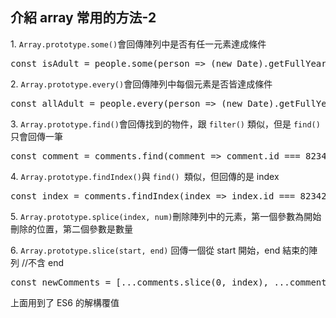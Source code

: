 <h2>介紹 array 常用的方法-2</h2>
<p>1. <code>Array.prototype.some()</code>會回傳陣列中是否有任一元素達成條件</p>
<pre>const isAdult = people.some(person => (new Date).getFullYear() - person.year >= 19)</pre>
<p>2. <code>Array.prototype.every()</code>會回傳陣列中每個元素是否皆達成條件</p>
<pre>const allAdult = people.every(person => (new Date).getFullYear() - person.year >= 19)</pre>
<p>3. <code>Array.prototype.find()</code>會回傳找到的物件，跟 <code>filter()</code> 類似，但是 <code>find()</code> 只會回傳一筆</p>
<pre>const comment = comments.find(comment => comment.id === 823423)</pre>
<p>4. <code>Array.prototype.findIndex()</code>與 <code>find() </code>類似，但回傳的是 index</p>
<pre>const index = comments.findIndex(index => index.id === 823423)</pre>
<p>5. <code>Array.prototype.splice(index, num)</code>刪除陣列中的元素，第一個參數為開始刪除的位置，第二個參數是數量</p>
<p>6. <code>Array.prototype.slice(start, end)</code> 回傳一個從 start 開始，end 結束的陣列 //不含 end</p>
<pre>const newComments = [...comments.slice(0, index), ...comments.slice(index+1)]</pre>
<p>上面用到了 ES6 的解構覆值</p>